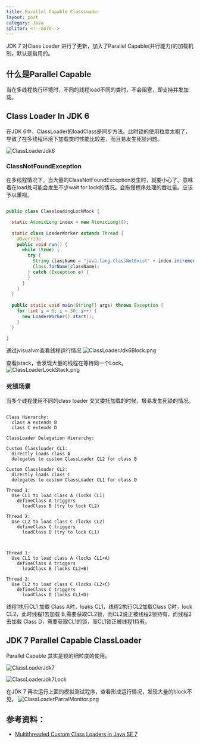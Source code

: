```yaml
---
title: Parallel Capable ClassLoader
layout: post
category: Java
splitor: <!--more-->
---
```



JDK 7 对Class Loader 进行了更新，加入了Parallel Capable(并行能力)的加载机制，默认是启用的。

## 什么是Parallel Capable

当在多线程执行环境时，不同的线程load不同的类时，不会阻塞，即支持并发加载。

## Class Loader In JDK 6

在JDK 6中，ClassLoader的loadClass是同步方法。此时锁的使用粒度太粗了，导致了在多线程环境下加载类时性能比较差，而且易发生死锁问题。

![ClassLoaderJdk6](/assets/ParallelCapableClassLoader/ClassLoaderJdk6.png)

<!--more-->
### ClassNotFoundException

在多线程情况下，当大量的ClassNotFoundException发生时，就要小心了。意味着在load处可能会发生不少wait for lock的情况。会拖慢程序处理的吞吐量。应该予以重视。

```java

public class ClassloadingLockMock {

  static AtomicLong index = new AtomicLong(0);
  
  static class LoaderWorker extends Thread {
    @Override
    public void run() {
      while (true) {
        try {
          String className = "java.lang.ClassNotExist" + index.incrementAndGet();
          Class.forName(className);
        } catch (Exception e) {
        }
      }
    }
  }  
  
  public static void main(String[] args) throws Exception {
    for (int i = 0; i < 50; i++) {
      new LoaderWorker().start();
    }
  }

}

```

通过jvisualvm查看线程运行情况
![ClassLoaderJdk6Block.png](/assets/ParallelCapableClassLoader/ClassLoaderJdk6Block.png)

查看jstack，会发现大量的线程在等待同一个Lock。
![ClassLoaderLockStack.png](/assets/ParallelCapableClassLoader/ClassLoaderLockStack.png)

### 死锁场景

当多个线程使用不同的class loader 交叉委托加载的时候，极易发生死锁的情况。

```

Class Hierarchy:
  class A extends B
  class C extends D

ClassLoader Delegation Hierarchy:

Custom Classloader CL1:
  directly loads class A 
  delegates to custom ClassLoader CL2 for class B

Custom Classloader CL2:
  directly loads class C
  delegates to custom ClassLoader CL1 for class D

Thread 1:
  Use CL1 to load class A (locks CL1)
    defineClass A triggers
      loadClass B (try to lock CL2)

Thread 2:
  Use CL2 to load class C (locks CL2)
    defineClass C triggers
      loadClass D (try to lock CL1)


```

```

Thread 1:
  Use CL1 to load class A (locks CL1+A)
    defineClass A triggers
      loadClass B (locks CL2+B)

Thread 2:
  Use CL2 to load class C (locks CL2+C)
    defineClass C triggers
      loadClass D (locks CL1+D)

```

线程1执行CL1 加载 Class A时，loaks CL1，线程2执行CL2加载Class C时，lock CL2，此时线程1去加载 B,需要获取CL2锁，而CL2说正被线程2锁持有，而线程2去加载 Class D，需要获取CL1的锁，而CL1锁正被线程1持有。




## JDK 7 Parallel Capable ClassLoader

Parallel Capable 其实是锁的细粒度的使用。

![ClassLoaderJdk7](/assets/ParallelCapableClassLoader/ClassLoaderJdk7.png)

![ClassLoaderJdk7Lock](/assets/ParallelCapableClassLoader/ClassLoaderJdk7Lock.png)

在JDK 7 再次运行上面的模拟测试程序，查看形成运行情况，发现大量的block不见。
![ClassLoaderParralMonitor.png](/assets/ParallelCapableClassLoader/ClassLoaderParallelMonitor.png)


## 参考资料：

 * [Multithreaded Custom Class Loaders in Java SE 7](http://docs.oracle.com/javase/7/docs/technotes/guides/lang/cl-mt.html)




